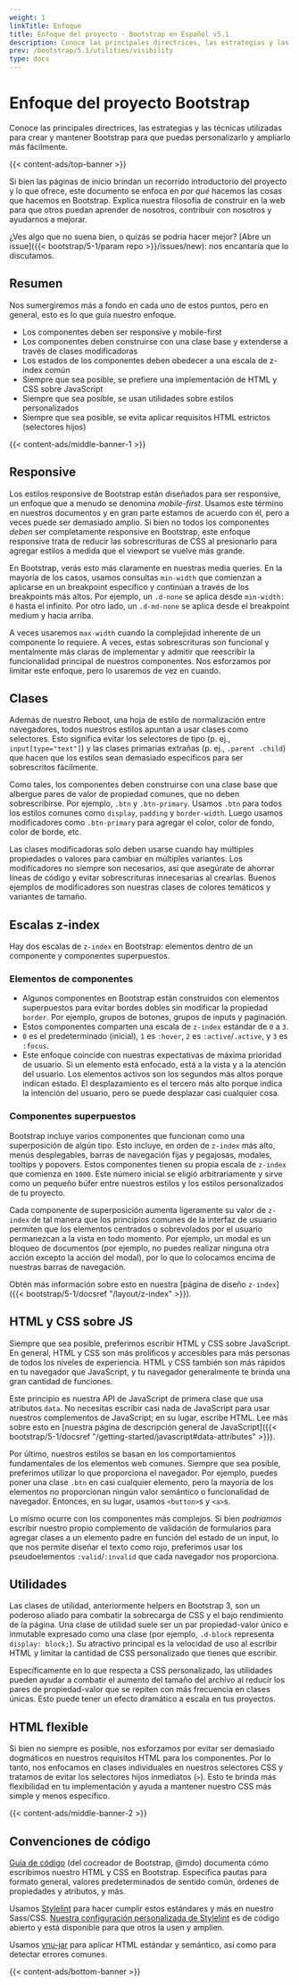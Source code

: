 ```yaml
---
weight: 1
linkTitle: Enfoque
title: Enfoque del proyecto · Bootstrap en Español v5.1
description: Conoce las principales directrices, las estrategias y las técnicas utilizadas para crear y mantener Bootstrap para que puedas personalizarlo y ampliarlo más fácilmente.
prev: /bootstrap/5.1/utilities/visibility
type: docs
---
```


# Enfoque del proyecto Bootstrap

Conoce las principales directrices, las estrategias y las técnicas utilizadas para crear y mantener Bootstrap para que puedas personalizarlo y ampliarlo más fácilmente.

{{< content-ads/top-banner >}}

Si bien las páginas de inicio brindan un recorrido introductorio del proyecto y lo que ofrece, este documento se enfoca en _por qué_ hacemos las cosas que hacemos en Bootstrap. Explica nuestra filosofía de construir en la web para que otros puedan aprender de nosotros, contribuir con nosotros y ayudarnos a mejorar.

¿Ves algo que no suena bien, o quizás se podría hacer mejor? [Abre un issue]({{< bootstrap/5-1/param repo >}}/issues/new): nos encantaría que lo discutamos.

## Resumen

Nos sumergiremos más a fondo en cada uno de estos puntos, pero en general, esto es lo que guía nuestro enfoque.

- Los componentes deben ser responsive y mobile-first
- Los componentes deben construirse con una clase base y extenderse a través de clases modificadoras
- Los estados de los componentes deben obedecer a una escala de z-index común
- Siempre que sea posible, se prefiere una implementación de HTML y CSS sobre JavaScript
- Siempre que sea posible, se usan utilidades sobre estilos personalizados
- Siempre que sea posible, se evita aplicar requisitos HTML estrictos (selectores hijos)

{{< content-ads/middle-banner-1 >}}

## Responsive

Los estilos responsive de Bootstrap están diseñados para ser responsive, un enfoque que a menudo se denomina _mobile-first_. Usamos este término en nuestros documentos y en gran parte estamos de acuerdo con él, pero a veces puede ser demasiado amplio. Si bien no todos los componentes _deben_ ser completamente responsive en Bootstrap, este enfoque responsive trata de reducir las sobrescrituras de CSS al presionarlo para agregar estilos a medida que el viewport se vuelve más grande.

En Bootstrap, verás esto más claramente en nuestras media queries. En la mayoría de los casos, usamos consultas `min-width` que comienzan a aplicarse en un breakpoint específico y continúan a través de los breakpoints más altos. Por ejemplo, un `.d-none` se aplica desde `min-width: 0` hasta el infinito. Por otro lado, un `.d-md-none` se aplica desde el breakpoint medium y hacia arriba.

A veces usaremos `max-width` cuando la complejidad inherente de un componente lo requiere. A veces, estas sobrescrituras son funcional y mentalmente más claras de implementar y admitir que reescribir la funcionalidad principal de nuestros componentes. Nos esforzamos por limitar este enfoque, pero lo usaremos de vez en cuando.

## Clases

Además de nuestro Reboot, una hoja de estilo de normalización entre navegadores, todos nuestros estilos apuntan a usar clases como selectores. Esto significa evitar los selectores de tipo (p. ej., `input[type="text"]`) y las clases primarias extrañas (p. ej., `.parent .child`) que hacen que los estilos sean demasiado específicos para ser sobrescritos fácilmente.

Como tales, los componentes deben construirse con una clase base que albergue pares de valor de propiedad comunes, que no deben sobrescribirse. Por ejemplo, `.btn` y `.btn-primary`. Usamos `.btn` para todos los estilos comunes como `display`, `padding` y `border-width`. Luego usamos modificadores como `.btn-primary` para agregar el color, color de fondo, color de borde, etc.

Las clases modificadoras solo deben usarse cuando hay múltiples propiedades o valores para cambiar en múltiples variantes. Los modificadores no siempre son necesarios, así que asegúrate de ahorrar líneas de código y evitar sobrescrituras innecesarias al crearlas. Buenos ejemplos de modificadores son nuestras clases de colores temáticos y variantes de tamaño.

## Escalas z-index

Hay dos escalas de `z-index` en Bootstrap: elementos dentro de un componente y componentes superpuestos.

### Elementos de componentes

- Algunos componentes en Bootstrap están construidos con elementos superpuestos para evitar bordes dobles sin modificar la propiedad `border`. Por ejemplo, grupos de botones, grupos de inputs y paginación.
- Estos componentes comparten una escala de `z-index` estándar de `0` a `3`.
- `0` es el predeterminado (inicial), `1` es `:hover`, `2` es `:active`/`.active`, y `3` es `:focus`.
- Este enfoque coincide con nuestras expectativas de máxima prioridad de usuario. Si un elemento está enfocado, está a la vista y a la atención del usuario. Los elementos activos son los segundos más altos porque indican estado. El desplazamiento es el tercero más alto porque indica la intención del usuario, pero se puede desplazar casi cualquier cosa.

### Componentes superpuestos

Bootstrap incluye varios componentes que funcionan como una superposición de algún tipo. Esto incluye, en orden de `z-index` más alto, menús desplegables, barras de navegación fijas y pegajosas, modales, tooltips y popovers. Estos componentes tienen su propia escala de `z-index` que comienza en `1000`. Este número inicial se eligió arbitrariamente y sirve como un pequeño búfer entre nuestros estilos y los estilos personalizados de tu proyecto.

Cada componente de superposición aumenta ligeramente su valor de `z-index` de tal manera que los principios comunes de la interfaz de usuario permiten que los elementos centrados o sobrevolados por el usuario permanezcan a la vista en todo momento. Por ejemplo, un modal es un bloqueo de documentos (por ejemplo, no puedes realizar ninguna otra acción excepto la acción del modal), por lo que lo colocamos encima de nuestras barras de navegación.

Obtén más información sobre esto en nuestra [página de diseño `z-index`]({{< bootstrap/5-1/docsref "/layout/z-index" >}}).

## HTML y CSS sobre JS

Siempre que sea posible, preferimos escribir HTML y CSS sobre JavaScript. En general, HTML y CSS son más prolíficos y accesibles para más personas de todos los niveles de experiencia. HTML y CSS también son más rápidos en tu navegador que JavaScript, y tu navegador generalmente te brinda una gran cantidad de funciones.

Este principio es nuestra API de JavaScript de primera clase que usa atributos `data`. No necesitas escribir casi nada de JavaScript para usar nuestros complementos de JavaScript; en su lugar, escribe HTML. Lee más sobre esto en [nuestra página de descripción general de JavaScript]({{< bootstrap/5-1/docsref "/getting-started/javascript#data-attributes" >}}).

Por último, nuestros estilos se basan en los comportamientos fundamentales de los elementos web comunes. Siempre que sea posible, preferimos utilizar lo que proporciona el navegador. Por ejemplo, puedes poner una clase `.btn` en casi cualquier elemento, pero la mayoría de los elementos no proporcionan ningún valor semántico o funcionalidad de navegador. Entonces, en su lugar, usamos `<button>`s y `<a>`s.

Lo mismo ocurre con los componentes más complejos. Si bien *podríamos* escribir nuestro propio complemento de validación de formularios para agregar clases a un elemento padre en función del estado de un input, lo que nos permite diseñar el texto como rojo, preferimos usar los pseudoelementos `:valid`/`:invalid` que cada navegador nos proporciona.

## Utilidades

Las clases de utilidad, anteriormente helpers en Bootstrap 3, son un poderoso aliado para combatir la sobrecarga de CSS y el bajo rendimiento de la página. Una clase de utilidad suele ser un par propiedad-valor único e inmutable expresado como una clase (por ejemplo, `.d-block` representa `display: block;`). Su atractivo principal es la velocidad de uso al escribir HTML y limitar la cantidad de CSS personalizado que tienes que escribir.

Específicamente en lo que respecta a CSS personalizado, las utilidades pueden ayudar a combatir el aumento del tamaño del archivo al reducir los pares de propiedad-valor que se repiten con más frecuencia en clases únicas. Esto puede tener un efecto dramático a escala en tus proyectos.

## HTML flexible

Si bien no siempre es posible, nos esforzamos por evitar ser demasiado dogmáticos en nuestros requisitos HTML para los componentes. Por lo tanto, nos enfocamos en clases individuales en nuestros selectores CSS y tratamos de evitar los selectores hijos inmediatos (`>`). Esto te brinda más flexibilidad en tu implementación y ayuda a mantener nuestro CSS más simple y menos específico.

{{< content-ads/middle-banner-2 >}}

## Convenciones de código

[Guía de código](https://codeguide.co/) (del cocreador de Bootstrap, @mdo) documenta cómo escribimos nuestro HTML y CSS en Bootstrap. Especifica pautas para formato general, valores predeterminados de sentido común, órdenes de propiedades y atributos, y más.

Usamos [Stylelint](https://stylelint.io/) para hacer cumplir estos estándares y más en nuestro Sass/CSS. [Nuestra configuración personalizada de Stylelint](https://github.com/twbs/stylelint-config-twbs-bootstrap) es de código abierto y está disponible para que otros la usen y amplíen.

Usamos [vnu-jar](https://www.npmjs.com/package/vnu-jar) para aplicar HTML estándar y semántico, así como para detectar errores comunes.

{{< content-ads/bottom-banner >}}